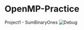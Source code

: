 # OpenMP-Practice
Project1 - SumBinaryOnes
![Debug](https://github.com/Wolfram18/OpenMP-Practice/master/Charts/Debug1.png)
